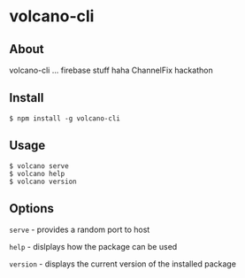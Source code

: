 # volcano-cli

## About
volcano-cli ... firebase stuff haha ChannelFix hackathon

## Install
```console
$ npm install -g volcano-cli
```

## Usage
```console
$ volcano serve
$ volcano help
$ volcano version
```

## Options

```serve```       - provides a random port to host

```help```        - dislplays how the package can be used

```version```     - displays the current version of the installed package
